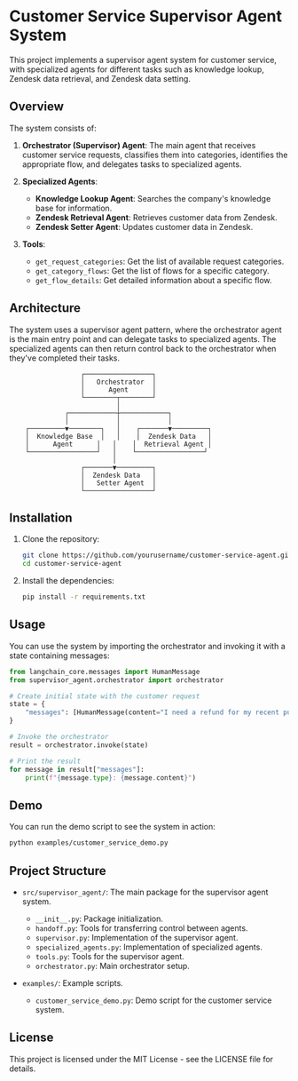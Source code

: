 # Customer Service Supervisor Agent System

This project implements a supervisor agent system for customer service, with specialized agents for different tasks such as knowledge lookup, Zendesk data retrieval, and Zendesk data setting.

## Overview

The system consists of:

1. **Orchestrator (Supervisor) Agent**: The main agent that receives customer service requests, classifies them into categories, identifies the appropriate flow, and delegates tasks to specialized agents.

2. **Specialized Agents**:
   - **Knowledge Lookup Agent**: Searches the company's knowledge base for information.
   - **Zendesk Retrieval Agent**: Retrieves customer data from Zendesk.
   - **Zendesk Setter Agent**: Updates customer data in Zendesk.

3. **Tools**:
   - `get_request_categories`: Get the list of available request categories.
   - `get_category_flows`: Get the list of flows for a specific category.
   - `get_flow_details`: Get detailed information about a specific flow.

## Architecture

The system uses a supervisor agent pattern, where the orchestrator agent is the main entry point and can delegate tasks to specialized agents. The specialized agents can then return control back to the orchestrator when they've completed their tasks.

```
                  ┌─────────────────┐
                  │   Orchestrator  │
                  │      Agent      │
                  └────────┬────────┘
                           │
              ┌────────────┼────────────┐
              │            │            │
    ┌─────────▼────────┐   │    ┌───────▼─────────┐
    │  Knowledge Base  │   │    │  Zendesk Data   │
    │      Agent      │   │    │  Retrieval Agent │
    └─────────────────┘   │    └─────────────────┘
                          │
                  ┌───────▼─────────┐
                  │  Zendesk Data   │
                  │   Setter Agent  │
                  └─────────────────┘
```

## Installation

1. Clone the repository:
   ```bash
   git clone https://github.com/yourusername/customer-service-agent.git
   cd customer-service-agent
   ```

2. Install the dependencies:
   ```bash
   pip install -r requirements.txt
   ```

## Usage

You can use the system by importing the orchestrator and invoking it with a state containing messages:

```python
from langchain_core.messages import HumanMessage
from supervisor_agent.orchestrator import orchestrator

# Create initial state with the customer request
state = {
    "messages": [HumanMessage(content="I need a refund for my recent purchase.")],
}

# Invoke the orchestrator
result = orchestrator.invoke(state)

# Print the result
for message in result["messages"]:
    print(f"{message.type}: {message.content}")
```

## Demo

You can run the demo script to see the system in action:

```bash
python examples/customer_service_demo.py
```

## Project Structure

- `src/supervisor_agent/`: The main package for the supervisor agent system.
  - `__init__.py`: Package initialization.
  - `handoff.py`: Tools for transferring control between agents.
  - `supervisor.py`: Implementation of the supervisor agent.
  - `specialized_agents.py`: Implementation of specialized agents.
  - `tools.py`: Tools for the supervisor agent.
  - `orchestrator.py`: Main orchestrator setup.

- `examples/`: Example scripts.
  - `customer_service_demo.py`: Demo script for the customer service system.

## License

This project is licensed under the MIT License - see the LICENSE file for details.